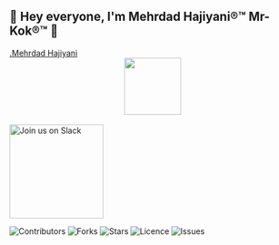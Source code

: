  ## 👋 Hey everyone, I'm Mehrdad Hajiyani®™ Mr-Kok®™ 👋
 <div class="badge-base LI-profile-badge" data-locale="en_US" data-size="large" data-theme="light" data-type="HORIZONTAL" data-vanity="mehrdad-hajiyani" data-version="v1"><a class="badge-base__link LI-simple-link" href="https://ir.linkedin.com/in/mehrdad-hajiyani?trk=profile-badge">.Mehrdad Hajiyani</a></div>
 
<div id="header" align="center">
  <img src="https://media.giphy.com/media/M9gbBd9nbDrOTu1Mqx/giphy.gif" width="100"/>
</div>

<br/>
<a href="https://join.slack.com/t/ngc-goz8665/shared_invite/zt-r01kumfq-dQUT3c95BxEP_fnk4yJFfQ">
<img alt="Join us on Slack" src="https://raw.githubusercontent.com/netlify/netlify-cms/master/website/static/img/slack.png" width="165"/>
</a>

              

![Contributors](https://img.shields.io/github/contributors/larymak/Python-project-Scripts?style=plastic)
![Forks](https://img.shields.io/github/forks/larymak/Python-project-Scripts)
![Stars](https://img.shields.io/github/stars/larymak/Python-project-Scripts)
![Licence](https://img.shields.io/github/license/larymak/Python-project-Scripts)
![Issues](https://img.shields.io/github/issues/larymak/Python-project-Scripts)

